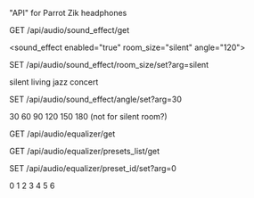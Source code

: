 "API" for Parrot Zik headphones

GET /api/audio/sound_effect/get

<sound_effect
enabled="true"
room_size="silent"
angle="120">

SET /api/audio/sound_effect/room_size/set?arg=silent

silent
living
jazz
concert

SET /api/audio/sound_effect/angle/set?arg=30

30
60
90
120
150
180 (not for silent room?)

GET /api/audio/equalizer/get

<equalizer
enabled="false"
preset_id="1"
preset_value="-3.00,-2.00,3.00,3.00,2.00,-1.00,-1.00">

GET /api/audio/equalizer/presets_list/get

<preset
id="0"
name="Vocal"
value="-3.00,-3.00,3.00,3.00,0.00,2.00,0.00">

SET /api/audio/equalizer/preset_id/set?arg=0

0
1
2
3
4
5
6
